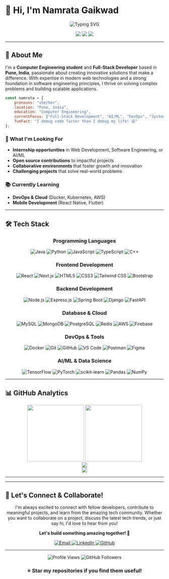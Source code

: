 # 👋 Hi, I'm **Namrata Gaikwad** 

<div align="center">
  <img src="https://readme-typing-svg.demolab.com?font=Fira+Code&size=28&duration=3000&pause=1000&color=9DF&center=true&vCenter=true&width=600&lines=Full-Stack+Developer+%F0%9F%91%A9%E2%80%8D%F0%9F%92%BB;Software+Engineer+%F0%9F%9A%80;Problem+Solver+%F0%9F%A7%A9;Tech+Enthusiast+%F0%9F%92%A1" alt="Typing SVG" />
</div>

<p align="center">
  <a href="https://www.linkedin.com/in/namrata-gaikwad-5039152a1/ "><img src="https://img.shields.io/badge/-LinkedIn-0077B5?style=for-the-badge&logo=linkedin&logoColor=white"/></a>
  <a href="mailto:namratagaikwad456@gmail.com"><img src="https://img.shields.io/badge/-Email-D14836?style=for-the-badge&logo=gmail&logoColor=white"/></a>
  <a href="https://github.com/NamrataGaikwad25"><img src="https://img.shields.io/badge/-GitHub-181717?style=for-the-badge&logo=github&logoColor=white"/></a>
</p>

---

## 🌟 About Me

I'm a **Computer Engineering student** and **Full-Stack Developer** based in **Pune, India**, passionate about creating innovative solutions that make a difference. With expertise in modern web technologies and a strong foundation in software engineering principles, I thrive on solving complex problems and building scalable applications.

```javascript
const namrata = {
    pronouns: "she/her",
    location: "Pune, India",
    education: "Computer Engineering",
    currentFocus: ["Full-Stack Development", "AI/ML", "DevOps", "System Design"],
    funFact: "I debug code faster than I debug my life! 😄"
};
```

### 🎯 What I'm Looking For
- **Internship opportunities** in Web Development, Software Engineering, or AI/ML
- **Open source contributions** to impactful projects
- **Collaborative environments** that foster growth and innovation
- **Challenging projects** that solve real-world problems

### 📚 Currently Learning
- **DevOps & Cloud** (Docker, Kubernetes, AWS)
- **Mobile Development** (React Native, Flutter)

---

## 🛠️ Tech Stack

<div align="center">

### **Programming Languages**
![Java](https://img.shields.io/badge/Java-ED8B00?style=for-the-badge&logo=openjdk&logoColor=white)
![Python](https://img.shields.io/badge/Python-3776AB?style=for-the-badge&logo=python&logoColor=white)
![JavaScript](https://img.shields.io/badge/JavaScript-F7DF1E?style=for-the-badge&logo=javascript&logoColor=black)
![TypeScript](https://img.shields.io/badge/TypeScript-007ACC?style=for-the-badge&logo=typescript&logoColor=white)
![C++](https://img.shields.io/badge/C%2B%2B-00599C?style=for-the-badge&logo=c%2B%2B&logoColor=white)

### **Frontend Development**
![React](https://img.shields.io/badge/React-20232A?style=for-the-badge&logo=react&logoColor=61DAFB)
![Next.js](https://img.shields.io/badge/Next.js-000000?style=for-the-badge&logo=nextdotjs&logoColor=white)
![HTML5](https://img.shields.io/badge/HTML5-E34F26?style=for-the-badge&logo=html5&logoColor=white)
![CSS3](https://img.shields.io/badge/CSS3-1572B6?style=for-the-badge&logo=css3&logoColor=white)
![Tailwind CSS](https://img.shields.io/badge/Tailwind_CSS-38B2AC?style=for-the-badge&logo=tailwind-css&logoColor=white)
![Bootstrap](https://img.shields.io/badge/Bootstrap-563D7C?style=for-the-badge&logo=bootstrap&logoColor=white)

### **Backend Development**
![Node.js](https://img.shields.io/badge/Node.js-43853D?style=for-the-badge&logo=node.js&logoColor=white)
![Express.js](https://img.shields.io/badge/Express.js-404D59?style=for-the-badge&logo=express&logoColor=white)
![Spring Boot](https://img.shields.io/badge/Spring_Boot-6DB33F?style=for-the-badge&logo=spring-boot&logoColor=white)
![Django](https://img.shields.io/badge/Django-092E20?style=for-the-badge&logo=django&logoColor=white)
![FastAPI](https://img.shields.io/badge/FastAPI-005571?style=for-the-badge&logo=fastapi&logoColor=white)

### **Database & Cloud**
![MySQL](https://img.shields.io/badge/MySQL-00000F?style=for-the-badge&logo=mysql&logoColor=white)
![MongoDB](https://img.shields.io/badge/MongoDB-4EA94B?style=for-the-badge&logo=mongodb&logoColor=white)
![PostgreSQL](https://img.shields.io/badge/PostgreSQL-316192?style=for-the-badge&logo=postgresql&logoColor=white)
![Redis](https://img.shields.io/badge/Redis-DC382D?style=for-the-badge&logo=redis&logoColor=white)
![AWS](https://img.shields.io/badge/AWS-232F3E?style=for-the-badge&logo=amazon-aws&logoColor=white)
![Firebase](https://img.shields.io/badge/Firebase-039BE5?style=for-the-badge&logo=firebase&logoColor=white)

### **DevOps & Tools**
![Docker](https://img.shields.io/badge/Docker-2CA5E0?style=for-the-badge&logo=docker&logoColor=white)
![Git](https://img.shields.io/badge/Git-F05032?style=for-the-badge&logo=git&logoColor=white)
![GitHub](https://img.shields.io/badge/GitHub-100000?style=for-the-badge&logo=github&logoColor=white)
![VS Code](https://img.shields.io/badge/VS_Code-007ACC?style=for-the-badge&logo=visual-studio-code&logoColor=white)
![Postman](https://img.shields.io/badge/Postman-FF6C37?style=for-the-badge&logo=postman&logoColor=white)
![Figma](https://img.shields.io/badge/Figma-F24E1E?style=for-the-badge&logo=figma&logoColor=white)

### **AI/ML & Data Science**
![TensorFlow](https://img.shields.io/badge/TensorFlow-FF6F00?style=for-the-badge&logo=tensorflow&logoColor=white)
![PyTorch](https://img.shields.io/badge/PyTorch-EE4C2C?style=for-the-badge&logo=pytorch&logoColor=white)
![scikit-learn](https://img.shields.io/badge/scikit--learn-F7931E?style=for-the-badge&logo=scikit-learn&logoColor=white)
![Pandas](https://img.shields.io/badge/Pandas-150458?style=for-the-badge&logo=pandas&logoColor=white)
![NumPy](https://img.shields.io/badge/NumPy-013243?style=for-the-badge&logo=numpy&logoColor=white)

</div>

---

## 📊 GitHub Analytics

<div align="center">
  <img height="180em" src="https://github-readme-stats.vercel.app/api?username=NamrataGaikwad25&show_icons=true&theme=tokyonight&include_all_commits=true&count_private=true"/>
  <img height="180em" src="https://github-readme-stats.vercel.app/api/top-langs/?username=NamrataGaikwad25&layout=compact&langs_count=8&theme=tokyonight"/>
</div>

<div align="center">
  <img src="https://github-readme-streak-stats.herokuapp.com/?user=NamrataGaikwad25&theme=tokyonight&hide_border=true"/>
</div>

<div align="center">
  <img src="https://github-profile-trophy.vercel.app/?username=NamrataGaikwad25&theme=tokyonight&no-frame=true&row=1&column=6"/>
</div>

---
<!-- 
## 🚀 Featured Projects

<div align="center">

| Project | Description | Tech Stack | Links |
|---------|-------------|------------|--------|
| **🏥 Clinic Management System** | Comprehensive web application for managing patient records, appointments, and medical history | React, Node.js, MongoDB, JWT | [Demo](https://github.com/NamrataGaikwad25/clinic-management) • [Code](https://github.com/NamrataGaikwad25/clinic-management) |
| **🤖 AI-Powered Chatbot** | Intelligent conversational AI with natural language processing capabilities | React, OpenAI API, Node.js, Express | [Demo](https://github.com/NamrataGaikwad25/chatbot-app) • [Code](https://github.com/NamrataGaikwad25/chatbot-app) |
| **🎤 Multilingual Voice Assistant** | Voice-controlled assistant supporting multiple languages with speech recognition | Python, Speech Recognition, TTS, ML | [Demo](https://github.com/NamrataGaikwad25/voice-assistant) • [Code](https://github.com/NamrataGaikwad25/voice-assistant) |
| **⚡ Smart Electricity Bill Calculator** | Automated billing system with usage analytics and payment integration | Spring Boot, MySQL, Thymeleaf, Chart.js | [Demo](https://github.com/NamrataGaikwad25/electricity-bill) • [Code](https://github.com/NamrataGaikwad25/electricity-bill) |

</div>

---

## 🌱 Open Source Contributions

<div align="center">
  <img src="https://github-contributor-stats.vercel.app/api?username=NamrataGaikwad25&limit=5&theme=tokyonight&combine_all_yearly_contributions=true"/>
</div>

---

## 🎓 Certifications & Achievements

- 🏆 **Google Cloud Certified** - Associate Cloud Engineer
- 🏆 **AWS Certified** - Cloud Practitioner
- 🏆 **Meta Front-End Developer** Professional Certificate
- 🏆 **Data Structures and Algorithms** Specialization
- 🏆 **HackerRank** - 5⭐ in Problem Solving (Java & Python)
- 🏆 **Codechef** - 3⭐ Rating (Max: 1650+)

---

## 📈 Coding Activity

<div align="center">
  <img src="https://github-readme-activity-graph.vercel.app/graph?username=NamrataGaikwad25&theme=tokyo-night&hide_border=true&area=true"/>
</div>

---

## 🎯 2024 Goals

- [ ] Contribute to **10+ open source projects**
- [ ] Master **System Design** principles
- [ ] Build **3 full-stack applications** with modern tech stacks
- [ ] Earn **AWS Solutions Architect** certification
- [ ] Participate in **5+ hackathons**
- [ ] Launch a **SaaS product**

---

## 💬 Random Dev Quote

<div align="center">
  <img src="https://quotes-github-readme.vercel.app/api?type=horizontal&theme=tokyonight" alt="Random Dev Quote"/>
</div>
 -->

---

## 🤝 Let's Connect & Collaborate!

<div align="center">
  
I'm always excited to connect with fellow developers, contribute to meaningful projects, and learn from the amazing tech community. Whether you want to collaborate on a project, discuss the latest tech trends, or just say hi, I'd love to hear from you! 

**Let's build something amazing together! 🚀**

<p>
  <a href="mailto:namratagaikwad456@gmail.com">
    <img src="https://img.shields.io/badge/Email-D14836?style=for-the-badge&logo=gmail&logoColor=white" alt="Email"/>
  </a>
  <a href="https://www.linkedin.com/in/namratagaikwad/">
    <img src="https://img.shields.io/badge/LinkedIn-0077B5?style=for-the-badge&logo=linkedin&logoColor=white" alt="LinkedIn"/>
  </a>
  <a href="https://github.com/NamrataGaikwad25">
    <img src="https://img.shields.io/badge/GitHub-181717?style=for-the-badge&logo=github&logoColor=white" alt="GitHub"/>
  </a>
</p>

</div>

---

<div align="center">
  <img src="https://komarev.com/ghpvc/?username=NamrataGaikwad25&label=Profile%20views&color=0e75b6&style=flat" alt="Profile Views"/>
  <img src="https://img.shields.io/github/followers/NamrataGaikwad25?label=Followers&style=social" alt="GitHub Followers"/>
</div>

<div align="center">
  <h3>⭐ Star my repositories if you find them useful!</h3>
 
</div>
